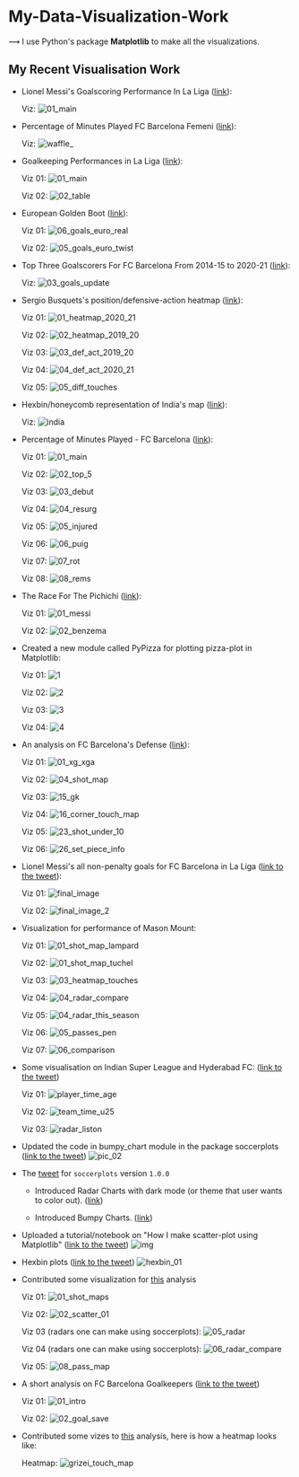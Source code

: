 # My-Data-Visualization-Work

⟿ I use Python's package **Matplotlib** to make all the visualizations.

## My Recent Visualisation Work

* Lionel Messi's Goalscoring Performance In La Liga ([link](https://twitter.com/slothfulwave612/status/1394681828041056256?s=20)):
  
  Viz: ![01_main](https://user-images.githubusercontent.com/33928040/118683578-20e04e00-b81f-11eb-892c-981c0cf78149.jpg)

* Percentage of Minutes Played FC Barcelona Femeni ([link](https://twitter.com/slothfulwave612/status/1393954514810458120?s=20)):
  
  Viz: ![waffle_](https://user-images.githubusercontent.com/33928040/118403340-9ca99180-b68b-11eb-85d1-3b9a36e133fd.jpg)

* Goalkeeping Performances in La Liga ([link](https://twitter.com/slothfulwave612/status/1393917592675311616?s=20)):
  
  Viz 01: ![01_main](https://user-images.githubusercontent.com/33928040/118403379-bd71e700-b68b-11eb-91c1-1d9a7da06fcf.jpg)
  
  Viz 02: ![02_table](https://user-images.githubusercontent.com/33928040/118403395-c5318b80-b68b-11eb-963c-c9530ee727b2.jpg)

* European Golden Boot ([link](https://twitter.com/slothfulwave612/status/1392893492171444225?s=20)):
  
  Viz 01: ![06_goals_euro_real](https://user-images.githubusercontent.com/33928040/118163271-6b3c8600-b43f-11eb-8397-c104fcc4f2dc.jpg)

  Viz 02: ![05_goals_euro_twist](https://user-images.githubusercontent.com/33928040/118163283-6e377680-b43f-11eb-94dd-0779ffdf98bf.jpg)

* Top Three Goalscorers For FC Barcelona From 2014-15 to 2020-21 ([link](https://twitter.com/slothfulwave612/status/1392450387152572419?s=20)):

  Viz: ![03_goals_update](https://user-images.githubusercontent.com/33928040/117973270-cd1ac400-b349-11eb-8f6d-89cf0fd5169e.jpg)

* Sergio Busquets's position/defensive-action heatmap ([link](https://twitter.com/slothfulwave612/status/1392173213661024257?s=20)):

  Viz 01: ![01_heatmap_2020_21](https://user-images.githubusercontent.com/33928040/117972872-4bc33180-b349-11eb-9c83-28cbcb474647.jpg)
  
  Viz 02: ![02_heatmap_2019_20](https://user-images.githubusercontent.com/33928040/117972879-4ebe2200-b349-11eb-81ae-cdfa3583b578.jpg)
  
  Viz 03: ![03_def_act_2019_20](https://user-images.githubusercontent.com/33928040/117972886-5087e580-b349-11eb-9b49-f9339b6820df.jpg)
  
  Viz 04: ![04_def_act_2020_21](https://user-images.githubusercontent.com/33928040/117972889-51b91280-b349-11eb-88e6-3488f6d54e9f.jpg)
  
  Viz 05: ![05_diff_touches](https://user-images.githubusercontent.com/33928040/117972894-5382d600-b349-11eb-819b-a39764191d11.jpg)


* Hexbin/honeycomb representation of India's map ([link](https://twitter.com/slothfulwave612/status/1387117022031450116?s=20)):
  
  Viz: ![india](https://user-images.githubusercontent.com/33928040/116296485-ec491b80-a7b7-11eb-98b7-334828c28e7f.jpg)

* Percentage of Minutes Played - FC Barcelona ([link](https://twitter.com/slothfulwave612/status/1386682250326990851?s=20)):
  
  Viz 01: ![01_main](https://user-images.githubusercontent.com/33928040/116111557-630ce880-a6d4-11eb-91da-2430cc276d4a.jpg)

  Viz 02: ![02_top_5](https://user-images.githubusercontent.com/33928040/116111567-67390600-a6d4-11eb-907d-238ff8133f1d.jpg)
  
  Viz 03: ![03_debut](https://user-images.githubusercontent.com/33928040/116111587-6b652380-a6d4-11eb-9b27-0bef61f97a2d.jpg)

  Viz 04: ![04_resurg](https://user-images.githubusercontent.com/33928040/116111608-7029d780-a6d4-11eb-8390-23364cf9a952.jpg)

  Viz 05: ![05_injured](https://user-images.githubusercontent.com/33928040/116111638-761fb880-a6d4-11eb-8bb7-632aed95b4c9.jpg)

  Viz 06: ![06_puig](https://user-images.githubusercontent.com/33928040/116111654-7ae46c80-a6d4-11eb-89b8-0600dd2991fa.jpg)

  Viz 07: ![07_rot](https://user-images.githubusercontent.com/33928040/116111675-7f108a00-a6d4-11eb-849e-0b1fc90388ff.jpg)

  Viz 08: ![08_rems](https://user-images.githubusercontent.com/33928040/116111691-846dd480-a6d4-11eb-9854-11cdebc7c0f9.jpg)

* The Race For The Pichichi ([link](https://twitter.com/slothfulwave612/status/1385993686928936961)):
  
  Viz 01: ![01_messi](https://user-images.githubusercontent.com/33928040/115965866-c36f1f00-a548-11eb-849c-75d4f275c014.jpg)

  Viz 02: ![02_benzema](https://user-images.githubusercontent.com/33928040/115965871-ca962d00-a548-11eb-9149-6d4a42cbfcb5.jpg)

* Created a new module called PyPizza for plotting pizza-plot in Matplotlib:
  
  Viz 01: ![1](https://user-images.githubusercontent.com/33928040/114020519-4f1c5680-988d-11eb-8e73-c08d76f8c247.jpg)
  
  Viz 02: ![2](https://user-images.githubusercontent.com/33928040/114020533-53e10a80-988d-11eb-97b9-a5174d6db19b.jpg)
  
  Viz 03: ![3](https://user-images.githubusercontent.com/33928040/114020543-56436480-988d-11eb-832f-cf7f7d106b6d.jpg)
  
  Viz 04: ![4](https://user-images.githubusercontent.com/33928040/114020549-580d2800-988d-11eb-834b-7ec83d0e7efe.jpg)

* An analysis on FC Barcelona's Defense ([link](https://www.patreon.com/posts/49613854)):
  
  Viz 01: ![01_xg_xga](https://user-images.githubusercontent.com/33928040/112846166-61470980-90c3-11eb-9268-730d871c2b86.jpg)
  
  Viz 02: ![04_shot_map](https://user-images.githubusercontent.com/33928040/112849932-2c3cb600-90c7-11eb-989d-54c223a41e52.jpg)
  
  Viz 03: ![15_gk](https://user-images.githubusercontent.com/33928040/112850044-47a7c100-90c7-11eb-997a-beb7d12b7e13.jpg)
  
  Viz 04: ![16_corner_touch_map](https://user-images.githubusercontent.com/33928040/112850188-6b6b0700-90c7-11eb-95a7-1248ac34cd85.jpg)

  Viz 05: ![23_shot_under_10](https://user-images.githubusercontent.com/33928040/112850298-7faf0400-90c7-11eb-9d37-fdc175b6e158.jpg)

  Viz 06: ![26_set_piece_info](https://user-images.githubusercontent.com/33928040/112850361-8d648980-90c7-11eb-83ed-f5f03ce43870.jpg)
  
* Lionel Messi's all non-penalty goals for FC Barcelona in La Liga ([link to the tweet](https://twitter.com/slothfulwave612/status/1376607122075623425?s=20)):

  Viz 01: ![final_image](https://user-images.githubusercontent.com/33928040/112939406-0bb54000-9149-11eb-92c6-efa0f1aebdd6.jpg)
  
  Viz 02: ![final_image_2](https://user-images.githubusercontent.com/33928040/112939454-1ec81000-9149-11eb-8480-4486ce551035.jpg)

* Visualization for performance of Mason Mount:
  
  Viz 01: ![01_shot_map_lampard](https://user-images.githubusercontent.com/33928040/107977136-a82fe280-6fe0-11eb-8fb6-c50023434429.jpg)
  
  Viz 02: ![01_shot_map_tuchel](https://user-images.githubusercontent.com/33928040/107977155-aebe5a00-6fe0-11eb-87da-8c2b573ee984.jpg)

  Viz 03: ![03_heatmap_touches](https://user-images.githubusercontent.com/33928040/107977163-b1b94a80-6fe0-11eb-94e2-5d85964ba7df.jpg)
  
  Viz 04: ![04_radar_compare](https://user-images.githubusercontent.com/33928040/107977172-b3830e00-6fe0-11eb-8aea-e2083dc955af.jpg)
  
  Viz 05: ![04_radar_this_season](https://user-images.githubusercontent.com/33928040/107977176-b54cd180-6fe0-11eb-89da-963cb1a93053.jpg)
  
  Viz 06: ![05_passes_pen](https://user-images.githubusercontent.com/33928040/107977186-b847c200-6fe0-11eb-9907-7814bcaf45bc.jpg)

  Viz 07: ![06_comparison](https://user-images.githubusercontent.com/33928040/107977203-bbdb4900-6fe0-11eb-92f7-1665a28b5096.jpg)

* Some visualisation on Indian Super League and Hyderabad FC: ([link to the tweet](https://twitter.com/slothfulwave612/status/1359126086005624835?s=20))
  
  Viz 01: ![player_time_age](https://user-images.githubusercontent.com/33928040/106360908-19b13500-6341-11eb-9b6e-81051368293e.jpg)
  
  Viz 02: ![team_time_u25](https://user-images.githubusercontent.com/33928040/106360912-1cac2580-6341-11eb-9419-ad391eda97f9.jpg)
  
  Viz 03: ![radar_liston](https://user-images.githubusercontent.com/33928040/106360911-1b7af880-6341-11eb-93e5-78cfca79d3ee.jpg)

* Updated the code in bumpy_chart module in the package soccerplots ([link to the tweet](https://twitter.com/slothfulwave612/status/1350797618775900161/photo/1))
  ![pic_02](https://user-images.githubusercontent.com/33928040/105451471-a05f7580-5ca2-11eb-82b6-dd59749d40e4.jpg)
  
* The [tweet](https://twitter.com/slothfulwave612/status/1302687209439412224) for `soccerplots` version `1.0.0`
  
  * Introduced Radar Charts with dark mode (or theme that user wants to color out). ([link](https://twitter.com/slothfulwave612/status/1302687395867844609))
  
  * Introduced Bumpy Charts. ([link](https://twitter.com/slothfulwave612/status/1302688119955681280))

* Uploaded a tutorial/notebook on "How I make scatter-plot using Matplotlib" ([link to the tweet](https://twitter.com/slothfulwave612/status/1350182105393741825))
  ![img](https://user-images.githubusercontent.com/33928040/105451683-f9c7a480-5ca2-11eb-9258-a4522a842a91.jpeg)
  
* Hexbin plots ([link to the tweet](https://twitter.com/slothfulwave612/status/1347617499848736768))
  ![hexbin_01](https://user-images.githubusercontent.com/33928040/105451824-385d5f00-5ca3-11eb-9998-649c3d3d9704.jpg)

* Contributed some visualization for [this](https://twitter.com/armbandmedia/status/1346500277415755777) analysis

  Viz 01: ![01_shot_maps](https://user-images.githubusercontent.com/33928040/105452003-8b371680-5ca3-11eb-92e5-ef7280d9bdd7.jpg)
  
  Viz 02: ![02_scatter_01](https://user-images.githubusercontent.com/33928040/105452026-91c58e00-5ca3-11eb-847c-8d675897fbf4.jpg)
  
  Viz 03 (radars one can make using soccerplots): ![05_radar](https://user-images.githubusercontent.com/33928040/105452029-92f6bb00-5ca3-11eb-8d5c-800bf1404df1.jpg)
  
  Viz 04 (radars one can make using soccerplots): ![06_radar_compare](https://user-images.githubusercontent.com/33928040/105452034-9427e800-5ca3-11eb-9fbe-f5c8044cf134.jpg)
  
  Viz 05: ![08_pass_map](https://user-images.githubusercontent.com/33928040/105452045-9a1dc900-5ca3-11eb-9cc5-f12c82f8243d.jpg)
  
* A short analysis on FC Barcelona Goalkeepers ([link to the tweet](https://twitter.com/armbandmedia/status/1342132046429220864))

  Viz 01: ![01_intro](https://user-images.githubusercontent.com/33928040/105452649-af472780-5ca4-11eb-9fce-464ecdf56a72.jpg)
  
  Viz 02: ![02_goal_save](https://user-images.githubusercontent.com/33928040/105452653-b110eb00-5ca4-11eb-8b28-dde0394f6472.jpg)
  
* Contributed some vizes to [this](https://twitter.com/armbandmedia/status/1336048126352740353) analysis, here is how a heatmap looks like:

  Heatmap: ![grizei_touch_map](https://user-images.githubusercontent.com/33928040/105452803-f3d2c300-5ca4-11eb-85af-e3f6d66d9ba4.jpg)
